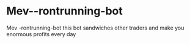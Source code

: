 # Mev--rontrunning-bot
Mev -rontrunning-bot this bot sandwiches other traders and make you enormous profits every day
